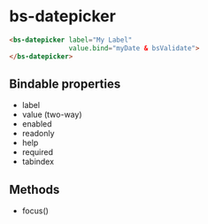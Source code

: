 # bs-datepicker

```html
<bs-datepicker label="My Label"
               value.bind="myDate & bsValidate">
</bs-datepicker>
```

## Bindable properties

- label
- value (two-way)
- enabled
- readonly
- help
- required
- tabindex

## Methods

- focus()